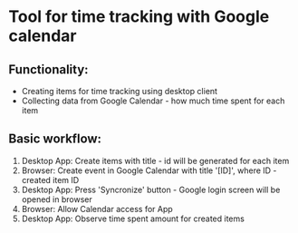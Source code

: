 Tool for time tracking with Google calendar
============================================

Functionality:
--------------

  - Creating items for time tracking using desktop client
  - Collecting data from Google Calendar - how much time spent for each item

Basic workflow:
---------------

  1. Desktop App: Create items with title - id will be generated for each item
  2. Browser: Create event in Google Calendar with title '[ID]', where ID - created item ID
  3. Desktop App: Press 'Syncronize' button - Google login screen will be opened in browser
  4. Browser: Allow Calendar access for App
  5. Desktop App: Observe time spent amount for created items
